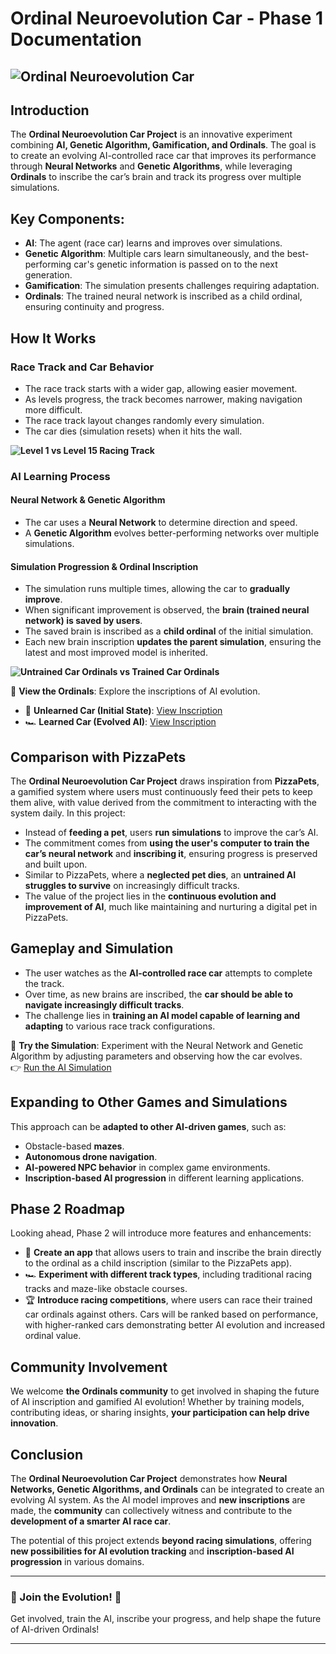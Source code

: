 <!-- @format -->

# Ordinal Neuroevolution Car - Phase 1 Documentation

## ![Ordinal Neuroevolution Car](image-link-here)

## Introduction

The **Ordinal Neuroevolution Car Project** is an innovative experiment combining **AI, Genetic Algorithm, Gamification, and Ordinals**. The goal is to create an evolving AI-controlled race car that improves its performance through **Neural Networks** and **Genetic Algorithms**, while leveraging **Ordinals** to inscribe the car’s brain and track its progress over multiple simulations.

## Key Components:

- **AI**: The agent (race car) learns and improves over simulations.
- **Genetic Algorithm**: Multiple cars learn simultaneously, and the best-performing car's genetic information is passed on to the next generation.
- **Gamification**: The simulation presents challenges requiring adaptation.
- **Ordinals**: The trained neural network is inscribed as a child ordinal, ensuring continuity and progress.

## How It Works

### Race Track and Car Behavior

- The race track starts with a wider gap, allowing easier movement.
- As levels progress, the track becomes narrower, making navigation more difficult.
- The race track layout changes randomly every simulation.
- The car dies (simulation resets) when it hits the wall.

**![Level 1 vs Level 15 Racing Track](image-link-here)**

### AI Learning Process

#### Neural Network & Genetic Algorithm

- The car uses a **Neural Network** to determine direction and speed.
- A **Genetic Algorithm** evolves better-performing networks over multiple simulations.

#### Simulation Progression & Ordinal Inscription

- The simulation runs multiple times, allowing the car to **gradually improve**.
- When significant improvement is observed, the **brain (trained neural network) is saved by users**.
- The saved brain is inscribed as a **child ordinal** of the initial simulation.
- Each new brain inscription **updates the parent simulation**, ensuring the latest and most improved model is inherited.

**![Untrained Car Ordinals vs Trained Car Ordinals](image-link-here)**

📌 **View the Ordinals**: Explore the inscriptions of AI evolution.

- 🚗 **Unlearned Car (Initial State)**: [View Inscription](https://unlearned-car-ordinal-link-here)
- 🏎️ **Learned Car (Evolved AI)**: [View Inscription](https://learned-car-ordinal-link-here)

## Comparison with PizzaPets

The **Ordinal Neuroevolution Car Project** draws inspiration from **PizzaPets**, a gamified system where users must continuously feed their pets to keep them alive, with value derived from the commitment to interacting with the system daily. In this project:

- Instead of **feeding a pet**, users **run simulations** to improve the car’s AI.
- The commitment comes from **using the user's computer to train the car’s neural network** and **inscribing it**, ensuring progress is preserved and built upon.
- Similar to PizzaPets, where a **neglected pet dies**, an **untrained AI struggles to survive** on increasingly difficult tracks.
- The value of the project lies in the **continuous evolution and improvement of AI**, much like maintaining and nurturing a digital pet in PizzaPets.

## Gameplay and Simulation

- The user watches as the **AI-controlled race car** attempts to complete the track.
- Over time, as new brains are inscribed, the **car should be able to navigate increasingly difficult tracks**.
- The challenge lies in **training an AI model capable of learning and adapting** to various race track configurations.

🏁 **Try the Simulation**: Experiment with the Neural Network and Genetic Algorithm by adjusting parameters and observing how the car evolves.  
👉 [Run the AI Simulation](https://your-simulation-link-here)

## Expanding to Other Games and Simulations

This approach can be **adapted to other AI-driven games**, such as:

- Obstacle-based **mazes**.
- **Autonomous drone navigation**.
- **AI-powered NPC behavior** in complex game environments.
- **Inscription-based AI progression** in different learning applications.

## Phase 2 Roadmap

Looking ahead, Phase 2 will introduce more features and enhancements:

- 📱 **Create an app** that allows users to train and inscribe the brain directly to the ordinal as a child inscription (similar to the PizzaPets app).
- 🏎️ **Experiment with different track types**, including traditional racing tracks and maze-like obstacle courses.
- 🏆 **Introduce racing competitions**, where users can race their trained car ordinals against others. Cars will be ranked based on performance, with higher-ranked cars demonstrating better AI evolution and increased ordinal value.

## Community Involvement

We welcome **the Ordinals community** to get involved in shaping the future of AI inscription and gamified AI evolution! Whether by training models, contributing ideas, or sharing insights, **your participation can help drive innovation**.

## Conclusion

The **Ordinal Neuroevolution Car Project** demonstrates how **Neural Networks, Genetic Algorithms, and Ordinals** can be integrated to create an evolving AI system. As the AI model improves and **new inscriptions** are made, the **community** can collectively witness and contribute to the **development of a smarter AI race car**.

The potential of this project extends **beyond racing simulations**, offering **new possibilities for AI evolution tracking** and **inscription-based AI progression** in various domains.

---

### 🚀 Join the Evolution! 🚀

Get involved, train the AI, inscribe your progress, and help shape the future of AI-driven Ordinals!

---
